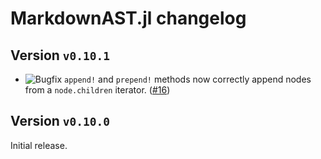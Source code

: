 # MarkdownAST.jl changelog

## Version `v0.10.1`

* ![Bugfix][badge-bugfix] `append!` and `prepend!` methods now correctly append nodes from a `node.children` iterator. ([#16][github-16])

## Version `v0.10.0`

Initial release.

<!-- issue link definitions -->
[github-16]: https://github.com/JuliaDocs/MarkdownAST.jl/pull/16
<!-- end of issue link definitions -->

[markdownast]: https://github.com/JuliaDocs/MarkdownAST.jl

[badge-breaking]: https://img.shields.io/badge/BREAKING-red.svg
[badge-deprecation]: https://img.shields.io/badge/deprecation-orange.svg
[badge-feature]: https://img.shields.io/badge/feature-green.svg
[badge-enhancement]: https://img.shields.io/badge/enhancement-blue.svg
[badge-bugfix]: https://img.shields.io/badge/bugfix-purple.svg
[badge-security]: https://img.shields.io/badge/security-black.svg
[badge-experimental]: https://img.shields.io/badge/experimental-lightgrey.svg
[badge-maintenance]: https://img.shields.io/badge/maintenance-gray.svg

<!--
# Badges

![BREAKING][badge-breaking]
![Deprecation][badge-deprecation]
![Feature][badge-feature]
![Enhancement][badge-enhancement]
![Bugfix][badge-bugfix]
![Security][badge-security]
![Experimental][badge-experimental]
![Maintenance][badge-maintenance]
-->
